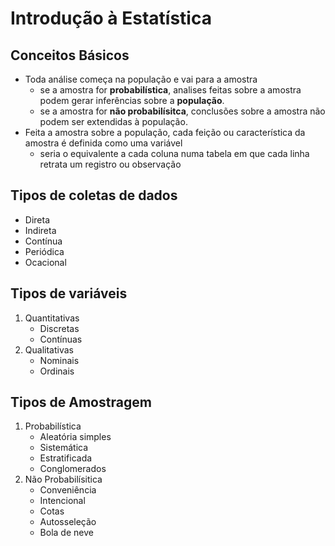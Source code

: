 # Introdução à Estatística

## Conceitos Básicos
* Toda análise começa na população e vai para a amostra
    * se a amostra for **probabilística**, analises feitas sobre a amostra podem gerar inferências sobre a **população**.
    * se a amostra for **não probabilísitca**, conclusões sobre a amostra não podem ser extendidas à população.
* Feita a amostra sobre a população, cada feição ou característica da amostra é definida como uma variável
    * seria o equivalente a cada coluna numa tabela em que cada linha retrata um registro ou observação

## Tipos de coletas de dados
* Direta
* Indireta
* Contínua
* Periódica
* Ocacional

## Tipos de variáveis
1. Quantitativas
    * Discretas
    * Contínuas
2. Qualitativas
    * Nominais
    * Ordinais

## Tipos de Amostragem
1. Probabilística
    * Aleatória simples
    * Sistemática
    * Estratificada
    * Conglomerados
2. Não Probabilísitica
    * Conveniência
    * Intencional
    * Cotas
    * Autosseleção
    * Bola de neve